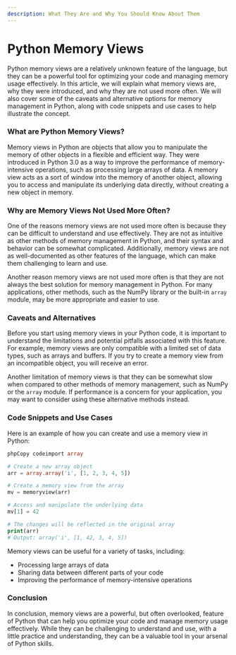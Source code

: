 ```yaml
---
description: What They Are and Why You Should Know About Them
---
```


# Python Memory Views

Python memory views are a relatively unknown feature of the language, but they can be a powerful tool for optimizing your code and managing memory usage effectively. In this article, we will explain what memory views are, why they were introduced, and why they are not used more often. We will also cover some of the caveats and alternative options for memory management in Python, along with code snippets and use cases to help illustrate the concept.

### What are Python Memory Views?

Memory views in Python are objects that allow you to manipulate the memory of other objects in a flexible and efficient way. They were introduced in Python 3.0 as a way to improve the performance of memory-intensive operations, such as processing large arrays of data. A memory view acts as a sort of window into the memory of another object, allowing you to access and manipulate its underlying data directly, without creating a new object in memory.

### Why are Memory Views Not Used More Often?

One of the reasons memory views are not used more often is because they can be difficult to understand and use effectively. They are not as intuitive as other methods of memory management in Python, and their syntax and behavior can be somewhat complicated. Additionally, memory views are not as well-documented as other features of the language, which can make them challenging to learn and use.

Another reason memory views are not used more often is that they are not always the best solution for memory management in Python. For many applications, other methods, such as the NumPy library or the built-in `array` module, may be more appropriate and easier to use.

### Caveats and Alternatives

Before you start using memory views in your Python code, it is important to understand the limitations and potential pitfalls associated with this feature. For example, memory views are only compatible with a limited set of data types, such as arrays and buffers. If you try to create a memory view from an incompatible object, you will receive an error.

Another limitation of memory views is that they can be somewhat slow when compared to other methods of memory management, such as NumPy or the `array` module. If performance is a concern for your application, you may want to consider using these alternative methods instead.

### Code Snippets and Use Cases

Here is an example of how you can create and use a memory view in Python:

```php
phpCopy codeimport array

# Create a new array object
arr = array.array('i', [1, 2, 3, 4, 5])

# Create a memory view from the array
mv = memoryview(arr)

# Access and manipulate the underlying data
mv[1] = 42

# The changes will be reflected in the original array
print(arr)
# Output: array('i', [1, 42, 3, 4, 5])
```

Memory views can be useful for a variety of tasks, including:

* Processing large arrays of data
* Sharing data between different parts of your code
* Improving the performance of memory-intensive operations

### Conclusion

In conclusion, memory views are a powerful, but often overlooked, feature of Python that can help you optimize your code and manage memory usage effectively. While they can be challenging to understand and use, with a little practice and understanding, they can be a valuable tool in your arsenal of Python skills.
